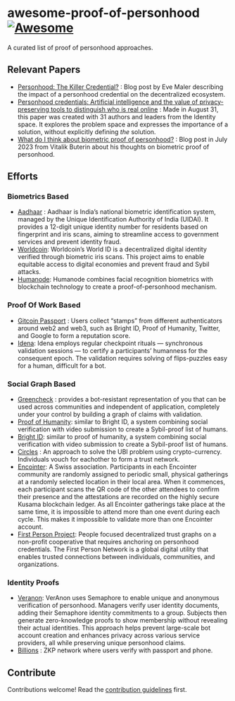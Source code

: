 # awesome-proof-of-personhood [![Awesome](https://awesome.re/badge.svg)](https://awesome.re)

A curated list of proof of personhood approaches.  

## Relevant Papers

* [Personhood: The Killer
  Credential?](https://www.vennfactory.com/blog-post/personhood-the-killer-credential) :
  Blog post by Eve Maler describing the impact of a personhood credential on the
  decentralized ecosystem.  
* [Personhood credentials: Artificial intelligence and the value of
privacy-preserving tools to distinguish who is real
online](https://arxiv.org/html/2408.07892v1) : Made in August 31, this paper was
created with 31 authors and leaders from the Identity space. It explores the
problem space and expresses the importance of a solution, without explicitly
defining _the_ solution.
* [What do I think about biometric proof of
  personhood?](https://vitalik.eth.limo/general/2023/07/24/biometric.html) :
  Blog post in July 2023 from Vitalik Buterin about his thoughts on biometric
  proof of personhood.

## Efforts 

### Biometrics Based

- [Aadhaar](https://uidai.gov.in/) : Aadhaar is India’s national biometric
  identification system, managed by the Unique Identification Authority of India
  (UIDAI). It provides a 12-digit unique identity number for residents based on
  fingerprint and iris scans, aiming to streamline access to government services
  and prevent identity fraud.
- [Worldcoin](https://worldcoin.org/): Worldcoin’s World ID is a decentralized
  digital identity verified through biometric iris scans. This project aims to
  enable equitable access to digital economies and prevent fraud and Sybil
  attacks.
- [Humanode](https://humanode.io/): Humanode combines facial recognition
  biometrics with blockchain technology to create a proof-of-personhood
  mechanism. 

### Proof Of Work Based

- [Gitcoin Passport](https://www.gitcoin.co/) : Users collect “stamps” from
  different authenticators around web2 and web3, such as Bright ID, Proof of
  Humanity, Twitter, and Google to form a reputation score.
- [Idena](https://www.idena.io/): Idena employs regular checkpoint rituals —
  synchronous validation sessions — to certify a participants’ humanness for the
  consequent epoch. The validation requires solving of flips-puzzles easy for a
  human, difficult for a bot.

### Social Graph Based

- [Greencheck](https://greencheck.world) : provides a bot-resistant
  representation of you that can be used across communities and independent of
  application, completely under your control by building a graph of claims with
  validation.
- [Proof of Humanity](https://proofofhumanity.id/): similar to Bright ID, a
  system combining social verification with video submission to create a
  Sybil-proof list of humans.
- [Bright ID](https://www.brightid.org/): similar to proof of humanity, a
  system combining social verification with video submission to create a
  Sybil-proof list of humans.
- [Circles](https://www.aboutcircles.com/) : An approach to solve the UBI
  problem using crypto-currency. Individuals vouch for eachother to form a trust
  network.
- [Encointer](https://encointer.org/): A Swiss association. Participants in each Encointer
  community are randomly assigned to periodic small, physical gatherings at a
  randomly selected location in their local area. When it commences, each
  participant scans the QR code of the other attendees to confirm their presence
  and the attestations are recorded on the highly secure Kusama blockchain
  ledger. As all Encointer gatherings take place at the same time, it is
  impossible to attend more than one event during each cycle. This makes it
  impossible to validate more than one Encointer account.
- [First Person Project](https://www.firstperson.network/): People focused decentralized trust graphs on a non-profit cooperative that
  requires anchoring on personhood credentials.  The First Person Network is a global digital utility that enables trusted connections between individuals, communities, and organizations.      
  
### Identity Proofs

- [Veranon](https://github.com/decentralized-identity/labs-veranon/): VerAnon uses Semaphore to enable unique and anonymous verification of personhood. Managers verify user identity documents, adding their Semaphore identity commitments to a group. Subjects then generate zero-knowledge proofs to show membership without revealing their actual identities. This approach helps prevent large-scale bot account creation and enhances privacy across various service providers, all while preserving unique personhood claims.
- [Billions](https://www.privado.id/blog/privado-id-introduces-billions-the-first-global-human-ai-network) : ZKP network where users verify with passport and phone. 

## Contribute

Contributions welcome! Read the [contribution guidelines](contributing.md) first.
